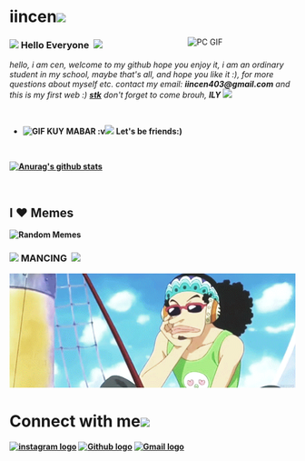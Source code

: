 # iincen<img src="https://github.com/TheDudeThatCode/TheDudeThatCode/blob/master/Assets/Mario_Hello_Big.gif" width="30px">



<img align="right" alt="PC GIF" src="https://3.bp.blogspot.com/-p-_NA8DHZGU/V0fhYv4KhJI/AAAAAAAAU5U/p9TA69gXqkw1R8suQk84HPWKYFedSh8-ACLcB/s640/ed17bcccad413332918a5c7801f4238d.gif" width="190" />

### <img src="https://github.com/TheDudeThatCode/TheDudeThatCode/blob/master/Assets/Hi.gif" width="29px"> **Hello Everyone** &nbsp;<img src="https://github.com/TheDudeThatCode/TheDudeThatCode/blob/master/Assets/Earth.gif" width="24px">

<p>
  <em>
    hello, i am cen, welcome to my github hope you enjoy it, i am an ordinary student in my school, maybe that's all, and hope you like it :), for more questions about myself etc. contact my email: <b>iincen403@gmail.com</b> and this is my first web :) <a href="https://stkfamily.my.id/"> <b>stk</b></a> don't forget to come brouh, <b>ILY<b> <img src="https://github.com/TheDudeThatCode/TheDudeThatCode/blob/master/Assets/Rocket.gif" width="15px">
  </em>  
</p>

<br>

- <img alt="GIF" src="https://media3.giphy.com/media/QAgTKSP2NJV4oYmSVB/giphy.gif" width="35vw" /> KUY MABAR :v<img src="https://media1.giphy.com/media/TJP4CAMLj6xh8DR8mh/giphy.gif?cid=ecf05e47a8ipl78pbnzq4qbkgcz53fmyv2w1ih7imaox14y5&rid=giphy.gif" width="35px">
 **Let's be friends**:)

<br>

[![Anurag's github stats](https://github-readme-stats.vercel.app/api?username=iincen)](https://github.com/anuraghazra/github-readme-stats)

<br>

## I ❤️ Memes

<img alt="Random Memes" height="245px" src="https://www.ohidur.com/memes/random.jpg?_n=4">

<br>

### <img src="https://github.com/TheDudeThatCode/TheDudeThatCode/blob/master/Assets/headbang.gif" width="29px"> **MANCING** &nbsp;<img src="https://github.com/TheDudeThatCode/TheDudeThatCode/blob/master/Assets/headbang.gif" width="24px">

<img src="https://github.com/iincen/iincen/blob/main/assets/mancing.gif" alt="Mario Game" width="700">

<br>

# Connect with me<img src="https://github.com/TheDudeThatCode/TheDudeThatCode/blob/master/Assets/Handshake.gif" height="32px">



[<img src="https://github.com/TheDudeThatCode/TheDudeThatCode/blob/master/Assets/Instagram.svg" alt="instagram logo" width="32">](https://www.instagram.com/iincen_/) [<img src="https://cdn.svgporn.com/logos/github-icon.svg" alt="Github logo" width="34">](https://github.com/iincen)  [<img src="https://github.com/TheDudeThatCode/TheDudeThatCode/blob/master/Assets/Gmail.svg" alt="Gmail logo" height="32">](mailto:iincen403@gmail.com)




<br>
<br>






<!--
  <a href="https://www.instagram.com/iincen/">
    <img align="left" alt="My  | Instagram" width="24px" src="https://github.com/TheDudeThatCode/TheDudeThatCode/blob/master/Assets/Instagram.svg" />
  </a> &nbsp;&nbsp;
  <a href="mailto:iincen403@gmail.com">
    <img align="left" alt="My | Gmail" width="26px" src="https://github.com/TheDudeThatCode/TheDudeThatCode/blob/master/Assets/Gmail.svg" />
  </a>
  
  
  
 [<img src="https://github.com/TheDudeThatCode/TheDudeThatCode/blob/master/Assets/Instagram.svg" alt="instagram logo" width="24">](https://www.instagram.com/iincen/) 
 

